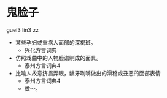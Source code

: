 # 鬼脸子
guei3 lin3 zz
+ 某些孕妇或重病人面部的深褐斑。
  * 兴化方言词典
+ 仿照戏曲中的人物脸谱制成的面具。
  * 泰州方言词典4
+ 比喻人故意挤眉弄眼，龇牙咧嘴做出的滑稽或丑恶的面部表情
  * 泰州方言词典4
  - 做～。
